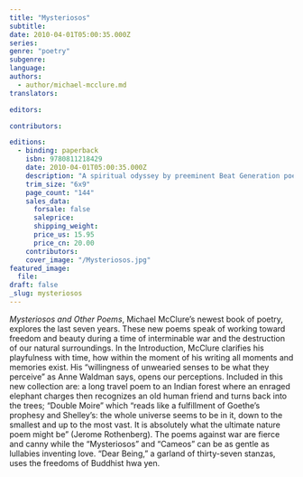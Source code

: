 ```yaml
---
title: "Mysteriosos"
subtitle:
date: 2010-04-01T05:00:35.000Z
series:
genre: "poetry"
subgenre:
language:
authors:
  - author/michael-mcclure.md
translators:

editors:

contributors:

editions:
  - binding: paperback
    isbn: 9780811218429
    date: 2010-04-01T05:00:35.000Z
    description: "A spiritual odyssey by preeminent Beat Generation poet Michael McClure. "
    trim_size: "6x9"
    page_count: "144"
    sales_data:
      forsale: false
      saleprice:
      shipping_weight:
      price_us: 15.95
      price_cn: 20.00
    contributors:
    cover_image: "/Mysteriosos.jpg"
featured_image:
  file:
draft: false
_slug: mysteriosos
---
```


_Mysteriosos and Other Poems_, Michael McClure’s newest book of poetry, explores the last seven years. These new poems speak of working toward freedom and beauty during a time of interminable war and the destruction of our natural surroundings. In the Introduction, McClure clarifies his playfulness with time, how within the moment of his writing all moments and memories exist. His “willingness of unwearied senses to be what they perceive” as Anne Waldman says, opens our perceptions. Included in this new collection are: a long travel poem to an Indian forest where an enraged elephant charges then recognizes an old human friend and turns back into the trees; “Double Moire” which “reads like a fulfillment of Goethe’s prophesy and Shelley’s: the whole universe seems to be in it, down to the smallest and up to the most vast. It is absolutely what the ultimate nature poem might be” (Jerome Rothenberg). The poems against war are fierce and canny while the “Mysteriosos” and “Cameos” can be as gentle as lullabies inventing love. “Dear Being,” a garland of thirty-seven stanzas, uses the freedoms of Buddhist hwa yen.

